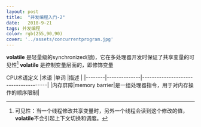 ```yaml
---
layout: post
title:  "并发编程入门-2"
date:   2018-9-21
tags: 并发编程
color: rgb(255,90,90)
cover: '../assets/concurrentprogram.jpg'
---
```


**volatile** 是轻量级的synchronized(锁)，它在多处理器开发时保证了共享变量的可见性[^1]
**volatile** 是控制变量层面的，即修饰变量

CPU术语定义
|术语     |单词          |描述                                  |
|--------|--------------|--------------------------------------|
|内存屏障|memory barrier|是一组处理器指令，用于对内存操作的顺序限制|
[^1]: 可见性：当一个线程修改共享变量时，另外一个线程会读到这个修改的值，**volatile**不会引起上下文切换和调度。
